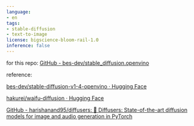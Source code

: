 ```yaml
---
language:
- en
tags:
- stable-diffusion
- text-to-image
license: bigscience-bloom-rail-1.0
inference: false
---
```




for this repo: [GitHub - bes-dev/stable_diffusion.openvino](https://github.com/bes-dev/stable_diffusion.openvino)



reference:

[bes-dev/stable-diffusion-v1-4-openvino · Hugging Face](https://huggingface.co/bes-dev/stable-diffusion-v1-4-openvino)

[hakurei/waifu-diffusion · Hugging Face](https://huggingface.co/hakurei/waifu-diffusion)

[GitHub - harishanand95/diffusers: 🤗 Diffusers: State-of-the-art diffusion models for image and audio generation in PyTorch](https://github.com/harishanand95/diffusers)
